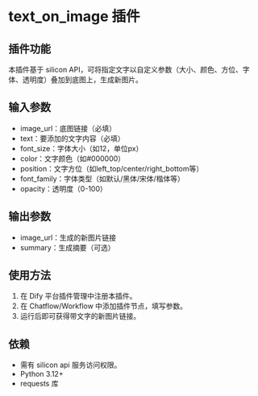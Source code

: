 # text_on_image 插件

## 插件功能
本插件基于 silicon API，可将指定文字以自定义参数（大小、颜色、方位、字体、透明度）叠加到底图上，生成新图片。

## 输入参数
- image_url：底图链接（必填）
- text：要添加的文字内容（必填）
- font_size：字体大小（如12，单位px）
- color：文字颜色（如#000000）
- position：文字方位（如left_top/center/right_bottom等）
- font_family：字体类型（如默认/黑体/宋体/楷体等）
- opacity：透明度（0-100）

## 输出参数
- image_url：生成的新图片链接
- summary：生成摘要（可选）

## 使用方法
1. 在 Dify 平台插件管理中注册本插件。
2. 在 Chatflow/Workflow 中添加插件节点，填写参数。
3. 运行后即可获得带文字的新图片链接。

## 依赖
- 需有 silicon api 服务访问权限。
- Python 3.12+
- requests 库



